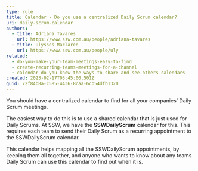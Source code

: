 ```yaml
---
type: rule
title: Calendar - Do you use a centralized Daily Scrum calendar?
uri: daily-scrum-calendar
authors:
  - title: Adriana Tavares
    url: https://www.ssw.com.au/people/adriana-tavares
  - title: Ulysses Maclaren
    url: https://www.ssw.com.au/people/uly
related:
  - do-you-make-your-team-meetings-easy-to-find
  - create-recurring-teams-meetings-for-a-channel
  - calendar-do-you-know-the-ways-to-share-and-see-others-calendars
created: 2023-02-17T05:45:00.501Z
guid: 72f84b8a-c585-4436-8caa-6cb54dfb1320
---
```

<!--StartFragment-->

You should have a centralized calendar to find for all your companies’ Daily Scrum meetings.

The easiest way to do this is to use a shared calendar that is just used for Daily Scrums. At SSW, we have the **SSWDailyScrum** calendar for this. This requires each team to send their Daily Scrum as a recurring appointment to the SSWDailyScrum calendar.

This calendar helps mapping all the SSWDailyScrum appointments, by keeping them all together, and anyone who wants to know about any teams Daily Scrum can use this calendar to find out when it is.

<!--EndFragment-->